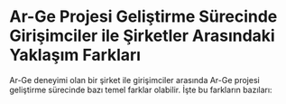 # Ar-Ge Projesi Geliştirme Sürecinde Girişimciler ile Şirketler Arasındaki Yaklaşım Farkları

Ar-Ge deneyimi olan bir şirket ile girişimciler arasında Ar-Ge projesi geliştirme sürecinde bazı temel farklar olabilir. İşte bu farkların bazıları:
